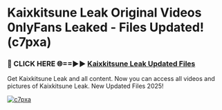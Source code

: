 # Kaixkitsune Leak Original Videos 0nlyFans Leaked - Files Updated! (c7pxa)

<h3>🔴 CLICK HERE 🌐==►► <a href="https://tinyurl.com/2m67pmp6" rel="nofollow">Kaixkitsune Leak Updated Files</a></h3>

Get Kaixkitsune Leak and all content. Now you can access all videos and pictures of Kaixkitsune Leak. New Updated Files 2025!

[![c7pxa](https://i.imgur.com/H4QAA4z.gif)](https://tinyurl.com/2m67pmp6)